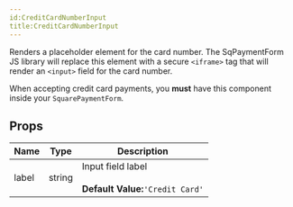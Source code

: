 ```yaml
---
id:CreditCardNumberInput
title:CreditCardNumberInput
---
```

Renders a placeholder element for the card number. The SqPaymentForm JS library will replace this
element with a secure `<iframe>` tag that will render an `<input>` field for the card number.

When accepting credit card payments, you **must** have this component inside your `SquarePaymentForm`.
## Props
|Name|Type|Description|
|---|---|---|
|label|string|Input field label<br/><br/>**Default Value:**`'Credit Card'`|